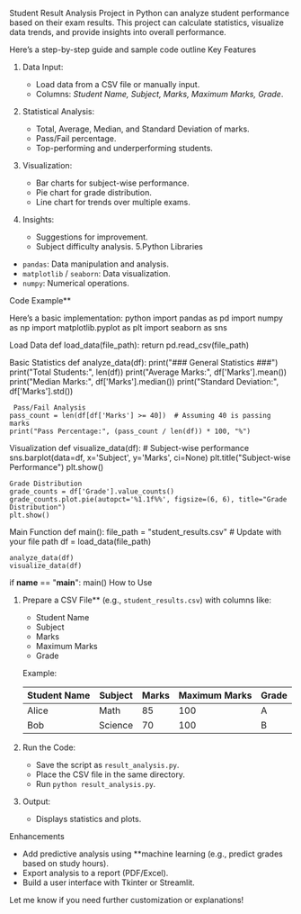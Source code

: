 Student Result Analysis Project in Python can analyze student performance based on their exam results.
This project can calculate statistics, visualize data trends, and provide insights into overall performance.

Here’s a step-by-step guide and sample code outline
Key Features
1. Data Input:
   - Load data from a CSV file or manually input.
   - Columns: *Student Name, Subject, Marks, Maximum Marks, Grade*.

2. Statistical Analysis:
   - Total, Average, Median, and Standard Deviation of marks.
   - Pass/Fail percentage.
   - Top-performing and underperforming students.

3. Visualization:
   - Bar charts for subject-wise performance.
   - Pie chart for grade distribution.
   - Line chart for trends over multiple exams.

4. Insights:
   - Suggestions for improvement.
   - Subject difficulty analysis.
5.Python Libraries
- `pandas`: Data manipulation and analysis.
- `matplotlib` / `seaborn`: Data visualization.
- `numpy`: Numerical operations.
  
Code Example**

Here’s a basic implementation:
python
import pandas as pd
import numpy as np
import matplotlib.pyplot as plt
import seaborn as sns

Load Data
def load_data(file_path):
    return pd.read_csv(file_path)

Basic Statistics
def analyze_data(df):
    print("### General Statistics ###")
    print("Total Students:", len(df))
    print("Average Marks:", df['Marks'].mean())
    print("Median Marks:", df['Marks'].median())
    print("Standard Deviation:", df['Marks'].std())

     Pass/Fail Analysis
    pass_count = len(df[df['Marks'] >= 40])  # Assuming 40 is passing marks
    print("Pass Percentage:", (pass_count / len(df)) * 100, "%")

Visualization
def visualize_data(df):
    # Subject-wise performance
    sns.barplot(data=df, x='Subject', y='Marks', ci=None)
    plt.title("Subject-wise Performance")
    plt.show()

    Grade Distribution
    grade_counts = df['Grade'].value_counts()
    grade_counts.plot.pie(autopct='%1.1f%%', figsize=(6, 6), title="Grade Distribution")
    plt.show()

Main Function
def main():
    file_path = "student_results.csv"  # Update with your file path
    df = load_data(file_path)

    analyze_data(df)
    visualize_data(df)

if __name__ == "__main__":
    main()
How to Use
1. Prepare a CSV File** (e.g., `student_results.csv`) with columns like:
   - Student Name
   - Subject
   - Marks
   - Maximum Marks
   - Grade

   Example:

   | Student Name | Subject | Marks | Maximum Marks | Grade |
   |--------------|---------|-------|---------------|-------|
   | Alice        | Math    | 85    | 100           | A     |
   | Bob          | Science | 70    | 100           | B     |

2. Run the Code:
   - Save the script as `result_analysis.py`.
   - Place the CSV file in the same directory.
   - Run `python result_analysis.py`.

3. Output:
   - Displays statistics and plots.
   
Enhancements
- Add predictive analysis using **machine learning (e.g., predict grades based on study hours).
- Export analysis to a report (PDF/Excel).
- Build a user interface with Tkinter or Streamlit.

Let me know if you need further customization or explanations!
